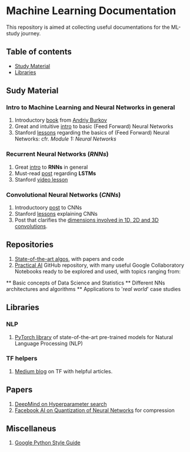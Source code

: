 # Machine Learning Documentation

This repository is aimed at collecting useful documentations for the ML-study journey.

## Table of contents
* [Study Material](https://github.com/antoniomenegon/Machine-Learning-Documentation/edit/master/##Study-Material)
* [Libraries](https://github.com/antoniomenegon/Machine-Learning-Documentation/edit/master/##Libraries)

## Sudy Material
### Intro to Machine Learning and Neural Networks in general
1. Introductory <a href="http://themlbook.com/wiki/doku.php" target="_blank">book</a> from <a href="https://www.linkedin.com/in/andriyburkov/" target="_blank">Andriy Burkov</a>
2. Great and intuitive <a href="http://neuralnetworksanddeeplearning.com/chap1.html" target="_blank">intro</a> to basic (Feed Forward) Neural Networks
3. Stanford <a href="http://cs231n.github.io/" target="_blank">lessons</a> regarding the basics of (Feed Forward) Neural Networks: cfr. _Module 1: Neural Networks_

### Recurrent Neural Networks (_RNNs_)
1. Great <a href="http://karpathy.github.io/2015/05/21/rnn-effectiveness/" target="_blank">intro</a> to __RNNs__ in general
2. Must-read <a href="http://colah.github.io/posts/2015-08-Understanding-LSTMs/" target="_blank">post</a> regarding __LSTMs__
3. Stanford <a href="https://www.youtube.com/watch?v=6niqTuYFZLQ" target="_blank">video lesson</a>

### Convolutional Neural Networks (_CNNs_)
1. Introductoory <a href="https://skymind.ai/wiki/convolutional-network" target="_blank">post</a> to CNNs
2. Stanford <a href="http://cs231n.github.io/" target="_blank">lessons</a> explaining CNNs
3. Post that clarifies the <a href="https://stackoverflow.com/questions/42883547/intuitive-understanding-of-1d-2d-and-3d-convolutions-in-convolutional-neural-n" target="_blank">dimensions involved in 1D, 2D and 3D convolutions</a>.

## Repositories
1. <a href="https://paperswithcode.com/sota" target="_blank">State-of-the-art algos</a>, with papers and code
2. <a href="https://github.com/GokuMohandas/practicalAI" target="_blank">Practical AI</a> GitHub repository, with many useful Google Collaboratory Notebooks ready to be explored and used, with topics ranging from:

** Basic concepts of Data Science and Statistics
** Different NNs architectures and algorithms
** Applications to '_real world_' case studies

## Libraries
### NLP
1. <a href="https://huggingface.co/pytorch-transformers/" target="_blank">PyTorch library</a> of state-of-the-art pre-trained models for Natural Language Processing (NLP)
### TF helpers
1. <a href="https://medium.com/tensorflow" target="_blank">Medium blog</a> on TF with helpful articles.

## Papers
1. <a href="https://arxiv.org/abs/1711.09846" target="_blank">DeepMind on Hyperparameter search</a>
2. <a href="https://arxiv.org/abs/1907.05686" target="_blank">Facebook AI on Quantization of Neural Networks</a> for compression

## Miscellaneus
1. <a href="https://github.com/google/styleguide/blob/gh-pages/pyguide.md" target="_blank">Google Python Style Guide</a>
